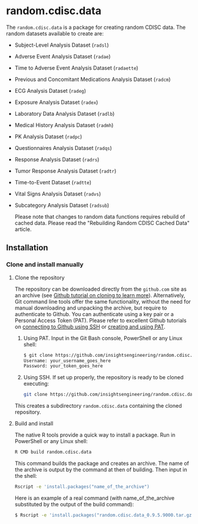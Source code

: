 # random.cdisc.data

The `random.cdisc.data` is a package for creating random CDISC data.
The random datasets available to create are:

- Subject-Level Analysis Dataset (`radsl`)
- Adverse Event Analysis Dataset (`radae`)
- Time to Adverse Event Analysis Dataset (`radaette`)
- Previous and Concomitant Medications Analysis Dataset (`radcm`)
- ECG Analysis Dataset (`radeg`)
- Exposure Analysis Dataset (`radex`)
- Laboratory Data Analysis Dataset (`radlb`)
- Medical History Analysis Dataset (`radmh`)
- PK Analysis Dataset (`radpc`)
- Questionnaires Analysis Dataset (`radqs`)
- Response Analysis Dataset (`radrs`)
- Tumor Response Analysis Dataset (`radtr`)
- Time-to-Event Dataset (`radtte`)
- Vital Signs Analysis Dataset (`radvs`)
- Subcategory Analysis Dataset (`radsub`)

  Please note that changes to random data functions requires rebuild of cached data. Please read the "Rebuilding Random CDISC Cached Data" article.

## Installation

### Clone and install manually

1. Clone the repository

   The repository can be downloaded directly from the `github.com` site as an archive (see [Github tutorial on cloning to learn more](https://docs.github.com/en/github/creating-cloning-and-archiving-repositories/cloning-a-repository-from-github/cloning-a-repository)). 
Alternatively, Git command line tools offer the same functionality, without the need for manual downloading and unpacking the archive, but require to authenticate to Github. You can authenticate using a key pair or a Personal Access Token (PAT).
Please refer to excellent Github tutorials on [connecting to Github using SSH](https://docs.github.com/en/github/authenticating-to-github) or [creating and using PAT](https://docs.github.com/en/github/authenticating-to-github/keeping-your-account-and-data-secure/creating-a-personal-access-token).
   1. Using PAT. Input in the Git Bash console, PowerShell or any Linux shell:

      ```sh
      $ git clone https://github.com/insightsengineering/random.cdisc.data.git
      Username: your_username_goes_here
      Password: your_token_goes_here
      ```

   1. Using SSH. If set up properly, the repository is ready to be cloned executing:

       ```sh
       git clone https://github.com/insightsengineering/random.cdisc.data.git
       ```

   This creates a subdirectory `random.cdisc.data` containing the cloned repository.

2. Build and install

   The native R tools provide a quick way to install a package. Run in PowerShell or any Linux shell:

   ```sh
   R CMD build random.cdisc.data
   ```

   This command builds the package and creates an archive. The name of the archive is output by the command at then of building. Then input in the shell:

   ```sh
   Rscript -e 'install.packages("name_of_the_archive")
   ```

   Here is an example of a real command (with name_of_the_archive substituted by the output of the build command):

   ```sh
   $ Rscript -e 'install.packages("random.cdisc.data_0.9.5.9000.tar.gz")'
